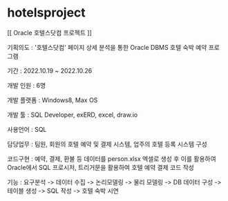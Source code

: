 # hotelsproject
[[ Oracle 호텔스닷컴 프로젝트 ]]

기획의도 : '호텔스닷컴' 페이지 상세 분석을 통한 Oracle DBMS 호텔 숙박 예약 프로그램

기간 : 2022.10.19 ~ 2022.10.26

개발 인원 : 6명

개발 플랫폼 : Windows8, Max OS

개발 툴 : SQL Developer, exERD, excel, draw.io

사용언어 : SQL

담당업무 : 팀원, 회원의 호텔 예약 및 결제 시스템, 업주의 호텔 등록 시스템 구성

코드구현 : 예약, 결제, 환불 등 데이터를 person.xlsx 엑셀로 생성 후 이를 활용하여 Oracle에서 SQL 프로시저, 트리거문을 활용하여 호텔 예약 결제 코드 작성
 
기능 : 요구분석 -> 데이터 수집 -> 논리모델링 -> 물리 모델링 -> DB 데이터 구성 -> 테이블 생성 -> SQL 작성 -> 호텔 숙박 시연

